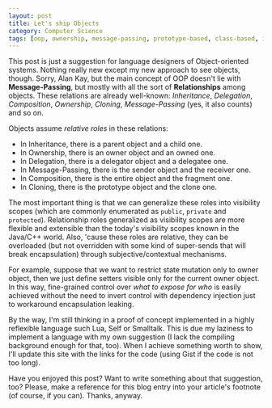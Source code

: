 ```yaml
---
layout: post
title: Let's ship Objects
category: Computer Science
tags: [oop, ownership, message-passing, prototype-based, class-based, inheritance, delegation, composition, language-design]
---
```


This post is just a suggestion for language designers of Object-oriented systems. Nothing really new except my new approach to see objects, though. Sorry, Alan Kay, but the main concept of OOP doesn't lie with **Message-Passing**, but mostly with all the sort of **Relationships** among objects. These relations are already well-known: *Inheritance*, *Delegation*, *Composition*, *Ownership*, *Cloning*, *Message-Passing* (yes, it also counts) and so on.

Objects assume _relative roles_ in these relations:
* In Inheritance, there is a parent object and a child one.
* In Ownership, there is an owner object and an owned one.
* In Delegation, there is a delegator object and a delegatee one.
* In Message-Passing, there is the sender object and the receiver one.
* In Composition, there is the entire object and the fragment one.
* In Cloning, there is the prototype object and the clone one.

The most important thing is that we can generalize these roles into visibility scopes (which are commonly enumerated as `public`, `private` and `protected`). Relationship roles generalized as visibility scopes are more flexible and extensible than the today's visibility scopes known in the Java/C++ world. Also, 'cause these roles are relative, they can be overloaded (but not overridden with some kind of super-sends that will break encapsulation) through subjective/contextual mechanisms.

For example, suppose that we want to restrict state mutation only to owner object, then we just define setters visible only for the current owner object. In this way, fine-grained control over *what to expose for who* is easily achieved without the need to invert control with dependency injection just to workaround encapsulation leaking.

By the way, I'm still thinking in a proof of concept implemented in a highly reflexible language such Lua, Self or Smalltalk. This is due my laziness to implement a language with my own suggestion (I lack the compiling background enough for that, too). When I achieve something worth to show, I'll update this site with the links for the code (using Gist if the code is not too long).

Have you enjoyed this post? Want to write something about that suggestion, too? Please, make a reference for this blog entry into your article's footnote (of course, if you can). Thanks, anyway.
